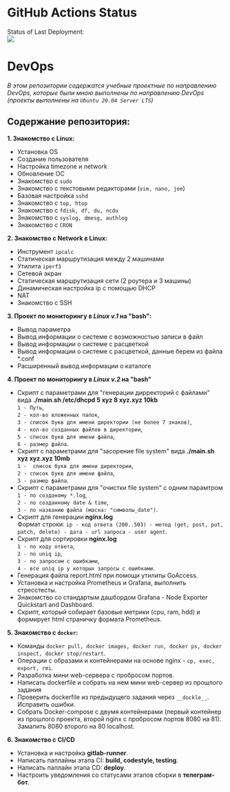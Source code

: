 # GitHub Actions Status

Status of Last Deployment:<br>
<img src="https://github.com/as-malikov/devops/workflows/DevOps_Repository/badge.svg?branch-main"><br>

# DevOps
_В этом репозитории содержатся учебные проектные по направлению DevOps, которые были мною выполнены по направлению DevOps (проекты выполнены на `Ubuntu 20.04 Server LTS`)_
## Содержание репозитория:
__1. Знакомство с Linux:__ 
  * Установка OS
  * Создание пользователя
  * Настройка timezone и network
  * Обновление ОС
  * Знакомство с `sudo`
  * Знакомство с текстовыми редакторами (`vim, nano, joe`)
  * Базовая настройка `sshd`
  * Знакомство с `top, htop`
  * Знакомство с `fdisk, df, du, ncdu`
  * Знакомство с `syslog, dmesg, authlog`
  * Знакомство с `CRON` 
  
__2. Знакомство с Network в Linux:__  
  * Инструмент `ipcalc`
  * Статическая маршрутизация между 2 машинами
  * Утилита `iperf3`
  * Сетевой экран
  * Статическая маршрутизация сети (2 роутера и 3 машины)
  * Динамическая настройка ip с помощью DHCP
  * NAT
  * Знакомство с SSH  

__3. Проект по мониторингу в _Linux v.1_ на "bash":__  
  * Вывод параметра
  * Вывод информации о системе с возможностью записи в файл
  * Вывод информации о системе с расцветкой
  * Вывод информации о системе с расцветкой, данные берем из файла *.conf
  * Расширенный вывод информации о каталоге

__4. Проект по мониторингу в _Linux v.2_ на "bash"__  
  * Скрипт с параметрами для "генерации дирректорий с файлами" вида __./main.sh /etc/dhcpd 5 xyz 8 xyz.xyz 10kb__  
  `1 - Путь`,  
  `2 - кол-во вложенных папок`,  
  `3 - список букв для имени директории (не более 7 знаков)`,  
  `4 - кол-во созданных файлов в директории`,  
  `5 - список букв для имени файла`,  
  `6 - размер файла`.  
  * Скрипт с параметрами для "засорение file system" вида __./main.sh xyz xyz.xyz 10mb__  
  `1 -  список букв для имени директории`,  
  `2 - список букв для имени файла`,  
  `3 - размер файла`.  
  * Скрипт с параметрами для "очистки file system" с одним парамтром  
  `1 - по созданому *.log`,  
  `2 - по созданному date & time`,  
  `3 - по названию файла (маска: "символы_date")`.  
  *  Скрипт для генерации __nginx.log__  
  Формат строки: `ip - код ответа (200..503) - метод (get, post, put, patch, delete) - дата - url запроса - user agent`.  
  * Скрипт для сортировки __nginx.log__  
  `1 - по коду ответа`,  
  `2 - по uniq ip`,  
  `3 - по запросом с ошибками`,  
  `4 - все uniq ip у которых запросы с ошибками`.  
  * Генерация файла report.html при помощи утилиты GoAccess.  
  * Установка и настройка Prometheus и Grafana, выполнить стресстесты.  
  * Знакомство со стандартым дашбордом Grafana - Node Exporter Quickstart and Dashboard.  
  * Скрипт, который собирает базовые метрики (cpu, ram, hdd) и формирует html страничку формата Prometheus.  

__5. Знакомство с `docker`:__  
  * Команды `docker pull, docker images, docker run, docker ps, docker inspect, docker stop/restart`.  
  * Операции с образами и контейнерами на основе nginx - `cp, exec, export, rmi`.  
  * Разработка мини web-сервера с пробросом портов.  
  * Написать dockerfile и собрать на нем мини web-сервер из прошлого задания  
  * Проверить dockerfile из предыдущего задания через `__dockle__`. Исправить ошибки.  
  * Собрать Docker-compose с двумя контейнерами (первый контейнер из прошлого проекта, второй nginx с пробросом портов 8080 на 81). Замапить 8080 второго на 80 localhost.  
  
__6. Знакомство с CI/CD__  
  * Установка и настройка __gitlab-runner__.  
  * Написать паплайны этапа CI: __build, codestyle, testing__.  
  * Написать паплайн этапа CD: __deploy__.  
  * Настроить уведомления со статусами этапов сборки в __телеграм-бот__.  
